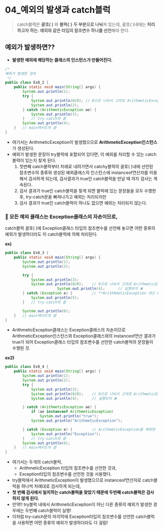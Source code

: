 # 04_예외의 발생과 catch블럭
> catch블럭은 **괄호( )** 와 **블럭{ }** **두 부분으로 나눠**져 있는데,
괄호( )내에는 **처리하고자 하는. 예외와 같은 타입의 참조변수 하나를 선언**해야 한다.
> 

## 예외가 발생하면??

- **발생한 예외에 해당하는 클래스의 인스턴스가 만들어진다.**

```java
/*
예외가 발생한 경우
 */
public class Ex8_2 {
    public static void main(String[] args) {
        System.out.println(1);
        try {
            System.out.println(0/0); // 0으로 나눠서 고의로 ArithmeticException을 발생 시킴.
            System.out.println(2);
        } catch (ArithmeticException ae) {
            System.out.println(3);
        }   // try-catch의 끝
        System.out.println(4);
    }   // main메서드의 끝
}
```

- 여기서는 ArithmeticException이 발생했으므로 **ArithmeticException인스턴스**가 생성된다.
- 예외가 발생한 문장이 try블럭에 포함되어 있다면, 이 예외를 처리할 수 있는 catch블럭이 있는지 찾게 된다.
    1. 첫번째 catch블럭부터 차례로 내려가면서 catchy블럭의 괄호( )내에 선언된 참조변수의 종류와
    생성된 예외클래스의 인스턴스에 instanceof연산자를 이용해서 검사하게 되는데,
    검사결과가 true인 catch블럭을 만날 때 까지 검사는 계속된다.
    2. 검사 결과가 true인 catch블럭을 찾게 되면 블럭에 있는 문장들을 모두 수행한 후,
    try-catch문을 빠져나가고 예외는 처리되지만
    3. 검사 결과가 true인 catch블럭이 하나도 없으면 예외는 처리되지 않는다.
    

### 💢 모든 예외 클래스는 Exception클래스의 자손이므로,
catch블럭 괄호( )에 Exception클래스 타입의 참조변수를 선언해 놓으면
어떤 종류의 예외가 발생하더라도 이 catch블럭에 의해 처리된다.

**ex)**

```java
public class Ex8_3 {
    public static void main(String[] args) {
        System.out.println(1);
        System.out.println(2);

        try {
            System.out.println(3);
            System.out.println(0/0);    // 0으로 나눠서 고의로 ArithmeticException 을 발생시킴.
						System.out.println(4);      // 실행되지 ❌
        } catch (Exception e) {         // **ArithhmeticException 대신 Exception 을 사용.**
            System.out.println(5);
        }   // try-catch의 끝

        System.out.println(6);
    }   // main메서드의 끝
}
```

- ArithmeticException클래스는 Exception클래스의 자손이므로 ArithmeticException인스턴스와 
Exception클래스와의 instanceof연산 결과가 true가 되어 Exception클래스 타입의 참조변수를 선언한
catch블럭의 문장들이 수행된 것.

**ex2)**

```java
public class Ex8_4 {
    public static void main(String[] args) {
        System.out.println(1);
        System.out.println(2);
        try {
            System.out.println(3);
            System.out.println(0/0);    // 0으로 나눠서 고의로 ArithmeticException 을 발생시킴.
            System.out.println(4);      // 실행되지 ❌

        } catch (ArithmeticException ae) {
            if (ae instanceof ArithmeticException)
                System.out.println("true");
            System.out.println("ArithmeticException");

        } catch (Exception e) {         // ArithmeticException을 제외한 모든 예외가 처리된다.
            System.out.println("Exception");
        }   // try-catch의 끝
        System.out.println(6);
    }   // main메서드의 끝
}
```

- 여기서는 두개의 catch블럭,
    - ArithmeticException 타입의 참조변수를 선언한 것과,
    - Exception타입의 참조변수를 선언한 것을 사용했다.
- try블럭에서 ArithmeticException이 발생했으므로 instanceof연산자로 catch블럭을 하나씩 차례대로 검사하게 되는데,
- **첫 번째 검사에서 일치하는 catch블럭을 찾았기 때문에 두번째 catch블럭은 검사하지 않게 된다.**
- 만약!! try블럭 내에서 ArithmeticException이 아닌 다른 종류의 예외가 발생한 경우에는 두번째 catch블럭이 실행!
- 이처럼 try-catch문의 마지막에 Exception타입의 참조변수를 선언한 catch블럭을 사용하면 어떤 종류의 예외가 발생하더라도 다 걸림!
